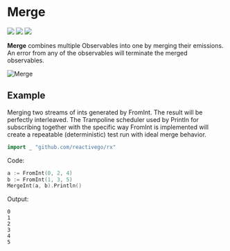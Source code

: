 # Merge

[![](../../../assets/godev.svg)](https://pkg.go.dev/github.com/reactivego/rx/test/Merge?tab=doc)
[![](../../../assets/godoc.svg)](http://godoc.org/github.com/reactivego/rx/test/Merge)
[![](../../../assets/rx.svg)](http://reactivex.io/documentation/operators/merge.html)

**Merge** combines multiple Observables into one by merging their emissions.
An error from any of the observables will terminate the merged observables.

![Merge](../../../assets/Merge.svg)

## Example

Merging two streams of ints generated by FromInt. The result will be
perfectly interleaved. The Trampoline scheduler used by Println for
subscribing together with the specific way FromInt is implemented
will create a repeatable (deterministic) test run with ideal merge
behavior.

```go
import _ "github.com/reactivego/rx"
```
Code:
```go
a := FromInt(0, 2, 4)
b := FromInt(1, 3, 5)
MergeInt(a, b).Println()
```
Output:
```
0
1
2
3
4
5
```
